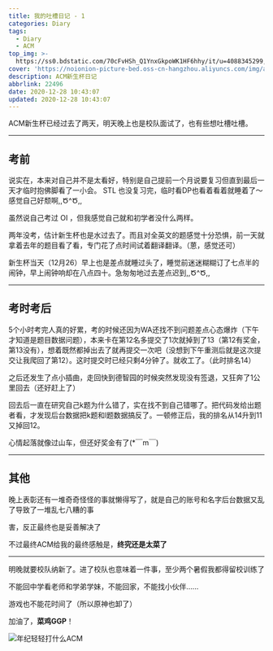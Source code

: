 ```yaml
---
title: 我的吐槽日记 - 1
categories: Diary
tags:
  - Diary
  - ACM
top_img: >-
  https://ss0.bdstatic.com/70cFvHSh_Q1YnxGkpoWK1HF6hhy/it/u=4088345299,2353129269&fm=26&gp=0.jpg
cover: 'https://noionion-picture-bed.oss-cn-hangzhou.aliyuncs.com/img/acm_cover.png'
description: ACM新生杯日记
abbrlink: 22496
date: 2020-12-28 10:43:07
updated: 2020-12-28 10:43:07
---
```


ACM新生杯已经过去了两天，明天晚上也是校队面试了，也有些想吐槽吐槽。

--------

## 考前

说实在，本来对自己并不是太看好，特别是自己提前一个月说要复习但直到最后一天才临时抱佛脚看了一小会。
STL 也没复习完，临时看DP也看着看着就睡着了～
感觉自己好颓啊,,Ծ^Ծ,,

虽然说自己考过 OI ，但我感觉自己就和初学者没什么两样。

两年没考，估计新生杯也是水过去了。而且对全英文的题感觉十分恐惧，前一天就拿着去年的题目看了看，专门花了点时间试着翻译翻译。（蒽，感觉还可）

新生杯当天（12月26）早上也是差点就睡过头了，睡觉前迷迷糊糊订了七点半的闹钟，早上闹钟响却在八点四十。急匆匆地过去差点迟到,,Ծ^Ծ,,

--------

## 考时考后

5个小时考完人真的好累，考的时候还因为WA还找不到问题差点心态爆炸（下午才知道是题目数据问题），本来卡在第12名多提交了1次就掉到了13（第12有奖金，第13没有），想着既然都掉出去了就再提交一次吧（没想到下午重测后就是这次提交让我爬回了第12）。这时提交时已经只剩4分钟了。就收工了。（此时排名14）

之后还发生了点小插曲，走回快到德智园的时候突然发现没有签退，又狂奔了1公里回去（还好赶上了）

回去后一直在研究自己k题为什么错了，实在找不到自己错哪了。把代码发给出题者看，才发现后台数据把k题和l题数据搞反了。一顿修正后，我的排名从14升到11又掉回12。

心情起落就像过山车，但还好奖金有了(*￣m￣)

--------

## 其他

晚上表彰还有一堆奇奇怪怪的事就懒得写了，就是自己的账号和名字后台数据又乱了导致了一堆乱七八糟的事

害，反正最终也是妥善解决了

不过最终ACM给我的最终感触是，**终究还是太菜了**

--------

明晚就要校队纳新了。进了校队也意味着一件事，至少两个暑假我都得留校训练了

不能回中学看老师和学弟学妹，不能回家，不能找小伙伴……

游戏也不能花时间了（所以原神也卸了）

加油了，**菜鸡GGP**！

![年纪轻轻打什么ACM](https://noionion-picture-bed.oss-cn-hangzhou.aliyuncs.com/img/ACM.jpg)
